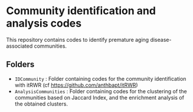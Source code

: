 # Community identification and analysis codes

This repository contains codes to identify premature aging disease-associated communities. 

## Folders

* ```IDCommunity``` : Folder containing codes for the community identification with itRWR (cf https://github.com/anthbapt/itRWR)
* ```AnalysisCommunities``` : Folder containing codes for the clustering of the communities based on Jaccard Index, and the enrichment analysis of the obtained clusters.
